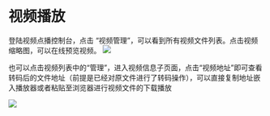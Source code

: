 # 视频播放

登陆视频点播控制台，点击 “视频管理”，可以看到所有视频文件列表。点击视频缩略图，可以在线预览视频。
![](https://github.com/jdcloudcom/cn/blob/cn-Video-on-Demand/image/Video-on-Demand/%E8%A7%86%E9%A2%91%E6%92%AD%E6%94%BE1.jpg)

也可以点击视频列表中的“管理”，进入视频信息子页面，点击“视频地址”即可查看转码后的文件地址（前提是已经对原文件进行了转码操作），可以直接复制地址嵌入播放器或者粘贴至浏览器进行视频文件的下载播放

![](https://github.com/jdcloudcom/cn/blob/6095a336fd4c1d5c1e448a37e933d569414fe918/image/Video-on-Demand/%E8%A7%86%E9%A2%91%E6%92%AD%E6%94%BE2.png)
